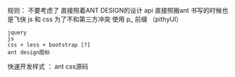 规则：
    不要考虑了 直接照着ANT DESIGN的设计
    api 直接照搬ant 书写的时候也是飞快
    js 和 css 为了不和第三方冲突 使用 p_ 前缀 （pithyUI）

    jquery
    js
    css + less + bootstrap [?]
    ant design图标



快速开发样式 ： ant css源码